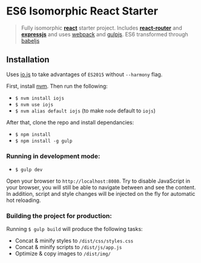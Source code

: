 # ES6 Isomorphic React Starter

> Fully isomorphic **[react](https://facebook.github.io/react/)** starter project. Includes **[react-router](https://github.com/rackt/react-router)** and **[expressjs](http://expressjs.com/)** and uses [webpack](http://webpack.github.io/) and [gulpjs](http://gulpjs.com/). ES6 transformed through [babeljs](https://babeljs.io/)

## Installation

Uses [io.js](https://iojs.org/) to take advantages of `ES2015` without `--harmony` flag.

First, install [nvm](https://github.com/creationix/nvm). Then run the following:

* `$ nvm install iojs`
* `$ nvm use iojs`
* `$ nvm alias default iojs` (to make `node` default to `iojs`)

After that, clone the repo and install dependancies:

* `$ npm install`
* `$ npm install -g gulp`

### Running in development mode:

* `$ gulp dev`

Open your browser to `http://localhost:8080`. Try to disable JavaScript in your browser, you will still be able to navigate between and see the content. In addition, script and style changes will be injected on the fly for automatic hot reloading.

### Building the project for production:

Running `$ gulp build` will produce the following tasks:

* Concat & minify styles to `/dist/css/styles.css`
* Concat & minify scripts to `/dist/js/app.js`
* Optimize & copy images to `/dist/img/`
